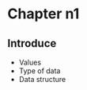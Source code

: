 <h1 text-align="center">Chapter n1</h1>

<h2 text-align="center">Introduce</h2>

<ul text-align="center">
	<li>Values</li>
	<li>Type of data</li>
	<li>Data structure</li>
</ul>